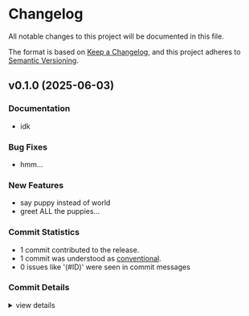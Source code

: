 # Changelog

All notable changes to this project will be documented in this file.

The format is based on [Keep a Changelog](https://keepachangelog.com/en/1.0.0/),
and this project adheres to [Semantic Versioning](https://semver.org/spec/v2.0.0.html).

## v0.1.0 (2025-06-03)

### Documentation

 - <csr-id-748bafdc7b8e1256a8febe1ca99bfefb653b83ce/> idk

### Bug Fixes

 - <csr-id-25d55fd00e4171bdfbd00c2a1f120874127fd8c8/> hmm...

### New Features

 - <csr-id-926a02f5efbe8e29fd39e85abf2254d3570edab5/> say puppy instead of world
 - <csr-id-586f292725305ff958c45efceef4d4624dcc7132/> greet ALL the puppies...

### Commit Statistics

<csr-read-only-do-not-edit/>

 - 1 commit contributed to the release.
 - 1 commit was understood as [conventional](https://www.conventionalcommits.org).
 - 0 issues like '(#ID)' were seen in commit messages

### Commit Details

<csr-read-only-do-not-edit/>

<details><summary>view details</summary>

 * **Uncategorized**
    - Idk (748bafd)
</details>

